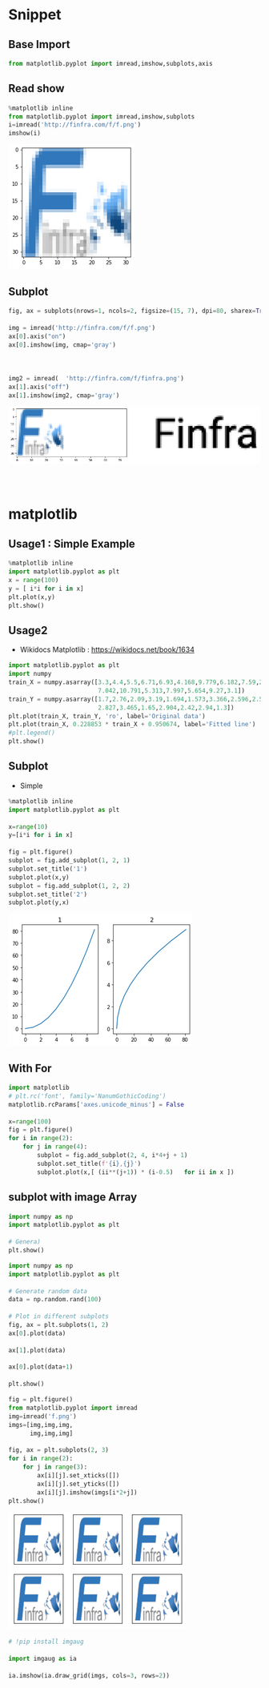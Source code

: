 # Snippet


## Base Import



```python
from matplotlib.pyplot import imread,imshow,subplots,axis

```

## Read show


```python
%matplotlib inline
from matplotlib.pyplot import imread,imshow,subplots
i=imread('http://finfra.com/f/f.png')
imshow(i)
```


    
![png](01.Matplot_basic_files/01.Matplot_basic_4_0.png)
    


## Subplot


```python
fig, ax = subplots(nrows=1, ncols=2, figsize=(15, 7), dpi=80, sharex=True, sharey=True)

img = imread('http://finfra.com/f/f.png')
ax[0].axis("on")
ax[0].imshow(img, cmap='gray')



img2 = imread(  'http://finfra.com/f/finfra.png')
ax[1].axis("off")
ax[1].imshow(img2, cmap='gray')

```


    
![png](01.Matplot_basic_files/01.Matplot_basic_6_0.png)
    



```python

```


```python

```


```python

```

# matplotlib
## Usage1 : Simple Example 


```python
%matplotlib inline
import matplotlib.pyplot as plt
x = range(100)
y = [ i*i for i in x]
plt.plot(x,y)
plt.show()
```

## Usage2 
* Wikidocs Matplotlib : https://wikidocs.net/book/1634
 


```python
import matplotlib.pyplot as plt
import numpy
train_X = numpy.asarray([3.3,4.4,5.5,6.71,6.93,4.168,9.779,6.182,7.59,2.167,
                         7.042,10.791,5.313,7.997,5.654,9.27,3.1])
train_Y = numpy.asarray([1.7,2.76,2.09,3.19,1.694,1.573,3.366,2.596,2.53,1.221,
                         2.827,3.465,1.65,2.904,2.42,2.94,1.3])
plt.plot(train_X, train_Y, 'ro', label='Original data')
plt.plot(train_X, 0.228853 * train_X + 0.950674, label='Fitted line')
#plt.legend()
plt.show()
```

## Subplot
* Simple


```python
%matplotlib inline
import matplotlib.pyplot as plt

x=range(10)
y=[i*i for i in x]

fig = plt.figure()
subplot = fig.add_subplot(1, 2, 1)
subplot.set_title('1')
subplot.plot(x,y)
subplot = fig.add_subplot(1, 2, 2)
subplot.set_title('2')
subplot.plot(y,x)
```


    
![png](01.Matplot_basic_files/01.Matplot_basic_15_0.png)
    


## With For


```python
import matplotlib
# plt.rc('font', family='NanumGothicCoding')
matplotlib.rcParams['axes.unicode_minus'] = False

x=range(100)
fig = plt.figure()
for i in range(2):
    for j in range(4):
        subplot = fig.add_subplot(2, 4, i*4+j + 1)
        subplot.set_title(f'{i},{j}')
        subplot.plot(x,[ (ii**(j+1)) * (i-0.5)   for ii in x ])
```

## subplot with image Array


```python
import numpy as np
import matplotlib.pyplot as plt

# Genera)
plt.show()
```


```python
import numpy as np
import matplotlib.pyplot as plt

# Generate random data
data = np.random.rand(100)

# Plot in different subplots
fig, ax = plt.subplots(1, 2)
ax[0].plot(data)

ax[1].plot(data)

ax[0].plot(data+1)

plt.show()
```


```python
fig = plt.figure()
from matplotlib.pyplot import imread
img=imread('f.png')
imgs=[img,img,img,
      img,img,img]

fig, ax = plt.subplots(2, 3)
for i in range(2):
    for j in range(3):
        ax[i][j].set_xticks([])
        ax[i][j].set_yticks([])
        ax[i][j].imshow(imgs[i*2+j])        
plt.show()        
```


    
![png](01.Matplot_basic_files/01.Matplot_basic_21_0.png)
    



```python
# !pip install imgaug

import imgaug as ia

ia.imshow(ia.draw_grid(imgs, cols=3, rows=2))


```
